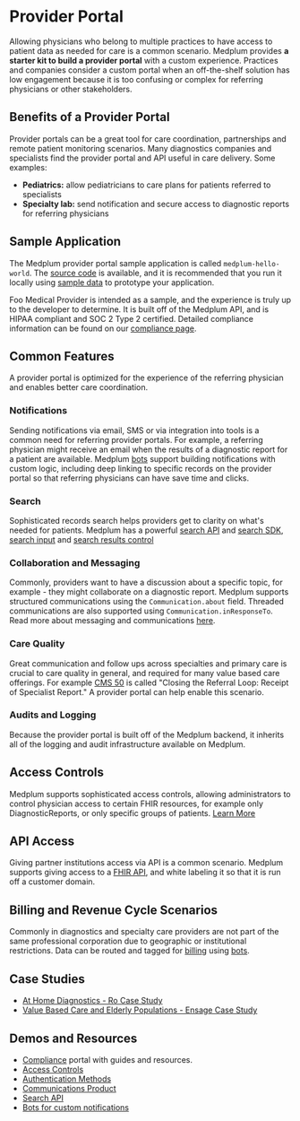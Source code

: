 # Provider Portal

Allowing physicians who belong to multiple practices to have access to patient data as needed for care is a common scenario. Medplum provides **a starter kit to build a provider portal** with a custom experience. Practices and companies consider a custom portal when an off-the-shelf solution has low engagement because it is too confusing or complex for referring physicians or other stakeholders.

## Benefits of a Provider Portal

Provider portals can be a great tool for care coordination, partnerships and remote patient monitoring scenarios. Many diagnostics companies and specialists find the provider portal and API useful in care delivery. Some examples:

- **Pediatrics:** allow pediatricians to care plans for patients referred to specialists
- **Specialty lab:** send notification and secure access to diagnostic reports for referring physicians

## Sample Application

The Medplum provider portal sample application is called `medplum-hello-world`. The [source code](https://github.com/medplum/medplum-hello-world) is available, and it is recommended that you run it locally using [sample data](/docs/tutorials/importing-sample-data) to prototype your application.

Foo Medical Provider is intended as a sample, and the experience is truly up to the developer to determine. It is built off of the Medplum API, and is HIPAA compliant and SOC 2 Type 2 certified. Detailed compliance information can be found on our [compliance page](../docs/compliance).

## Common Features

A provider portal is optimized for the experience of the referring physician and enables better care coordination.

### Notifications

Sending notifications via email, SMS or via integration into tools is a common need for referring provider portals. For example, a referring physician might receive an email when the results of a diagnostic report for a patient are available. Medplum [bots](/docs/bots) support building notifications with custom logic, including deep linking to specific records on the provider portal so that referring physicians can have save time and clicks.

### Search

Sophisticated records search helps providers get to clarity on what's needed for patients. Medplum has a powerful [search API](/docs/search/basic-search) and [search SDK](/docs/sdk/core.medplumclient), [search input](https://storybook.medplum.com/?path=/docs/medplum-resourceinput--practitioners) and [search results control](https://storybook.medplum.com/?path=/docs/medplum-searchcontrol--checkboxes)

### Collaboration and Messaging

Commonly, providers want to have a discussion about a specific topic, for example - they might collaborate on a diagnostic report. Medplum supports structured communications using the `Communication.about` field. Threaded communications are also supported using `Communication.inResponseTo`. Read more about messaging and communications [here](../products/communications).

### Care Quality

Great communication and follow ups across specialties and primary care is crucial to care quality in general, and required for many value based care offerings. For example [CMS 50](/docs/compliance/onc) is called "Closing the Referral Loop: Receipt of Specialist Report." A provider portal can help enable this scenario.

### Audits and Logging

Because the provider portal is built off of the Medplum backend, it inherits all of the logging and audit infrastructure available on Medplum.

## Access Controls

Medplum supports sophisticated access controls, allowing administrators to control physician access to certain FHIR resources, for example only DiagnosticReports, or only specific groups of patients. [Learn More](/docs/auth)

## API Access

Giving partner institutions access via API is a common scenario. Medplum supports giving access to a [FHIR API](/docs/api/fhir), and white labeling it so that it is run off a customer domain.

## Billing and Revenue Cycle Scenarios

Commonly in diagnostics and specialty care providers are not part of the same professional corporation due to geographic or institutional restrictions. Data can be routed and tagged for [billing](../products/billing) using [bots](/docs/bots).

## Case Studies

- [At Home Diagnostics - Ro Case Study](/blog/ro-case-study)
- [Value Based Care and Elderly Populations - Ensage Case Study](/blog/ensage-case-study)

## Demos and Resources

- [Compliance](/docs/compliance) portal with guides and resources.
- [Access Controls](/docs/access/access-policies)
- [Authentication Methods](/docs/auth)
- [Communications Product](../products/communications)
- [Search API](/docs/search)
- [Bots for custom notifications](/docs/bots)
